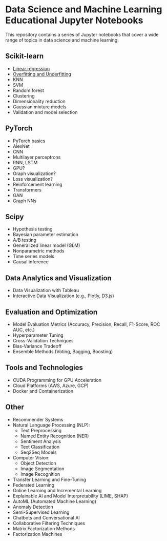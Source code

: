 # Data Science and Machine Learning Educational Jupyter Notebooks

This repository contains a series of Jupyter notebooks that cover a wide range of topics in data science and machine learning.

## Scikit-learn
- [Linear regression](./scikit-learn/linear_regression.ipynb)
- [Overfitting and Underfitting](./scikit-learn/properly_fitting.ipynb)
- KNN
- SVM
- Random forest
- Clustering
- Dimensionality reduction
- Gaussian mixture models
- Validation and model selection

## PyTorch
- PyTorch basics
- AlexNet
- CNN
- Multilayer perceptrons
- RNN, LSTM
- GPU?
- Graph visualization?
- Loss visualization?
- Reinforcement learning
- Transformers
- GAN
- Graph NNs

## Scipy
- Hypothesis testing
- Bayesian parameter estimation
- A/B testing
- Generalized linear model (GLM)
- Nonparametric methods
- Time series models
- Causal inference

## Data Analytics and Visualization
- Data Visualization with Tableau
- Interactive Data Visualization (e.g., Plotly, D3.js)

## Evaluation and Optimization
- Model Evaluation Metrics (Accuracy, Precision, Recall, F1-Score, ROC AUC, etc.)
- Hyperparameter Tuning
- Cross-Validation Techniques
- Bias-Variance Tradeoff
- Ensemble Methods (Voting, Bagging, Boosting)

## Tools and Technologies
- CUDA Programming for GPU Acceleration
- Cloud Platforms (AWS, Azure, GCP)
- Docker and Containerization

## Other
- Recommender Systems
- Natural Language Processing (NLP):
  - Text Preprocessing
  - Named Entity Recognition (NER)
  - Sentiment Analysis
  - Text Classification
  - Seq2Seq Models
- Computer Vision:
  - Object Detection
  - Image Segmentation
  - Image Recognition
- Transfer Learning and Fine-Tuning
- Federated Learning
- Online Learning and Incremental Learning
- Explainable AI and Model Interpretability (LIME, SHAP)
- AutoML (Automated Machine Learning)
- Anomaly Detection
- Semi-Supervised Learning
- Chatbots and Conversational AI
- Collaborative Filtering Techniques
- Matrix Factorization Methods
- Factorization Machines
